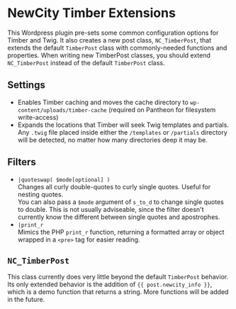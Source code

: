 # NewCity Timber Extensions

This Wordpress plugin pre-sets some common configuration options for Timber and Twig. It also
creates a new post class, `NC_TimberPost`, that extends the default `TimberPost` class with
commonly-needed functions and properties. When writing new TimberPost classes, you should extend
`NC_TimberPost` instead of the default `TimberPost` class.

## Settings

* Enables Timber caching and moves the cache directory to `wp-content/uploads/timber-cache` (required on Pantheon for filesystem write-access)
* Expands the locations that Timber will seek Twig templates and partials. Any `.twig` file placed inside either the `/templates` or `/partials` directory will be detected, no matter how many directories deep it may be.

## Filters

* `|quoteswap( $mode[optional] )`  
    Changes all curly double-quotes to curly single quotes. Useful for nesting quotes.  
    You can also pass a `$mode` argument of `s_to_d` to change single quotes to double. This is not usually
    adviseable, since the filter doesn't currently know the different between single quotes and apostrophes.
* `|print_r`  
    Mimics the PHP `print_r` function, returning a formatted array or object wrapped in a `<pre>` tag for easier reading.

## `NC_TimberPost`

This class currently does very little beyond the default `TimberPost` behavior. Its only extended behavior is the
addition of `{{ post.newcity_info }}`, which is a demo function that returns a string. More functions will be added in the future.
